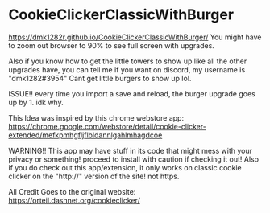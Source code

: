 # CookieClickerClassicWithBurger

https://dmk1282r.github.io/CookieClickerClassicWithBurger/
You might have to zoom out browser to 90% to see full screen with upgrades.

Also if you know how to get the little towers to show up like all the other upgrades have, you can tell me if you want on discord, my username is "dmk1282#3954"
Cant get little burgers to show up lol.

ISSUE!! every time you import a save and reload, the burger upgrade goes up by 1. idk why.


This Idea was inspired by this chrome webstore app: https://chrome.google.com/webstore/detail/cookie-clicker-extended/mefkpmhgfljflbldannlgahlmhagdcoe

WARNING!! This app may have stuff in its code that might mess with your privacy or something! proceed to install with caution if checking it out!
Also if you do check out this app/extension, it only works on classic cookie clicker on the "http://" version of the site! not https.




All Credit Goes to the original website: https://orteil.dashnet.org/cookieclicker/
